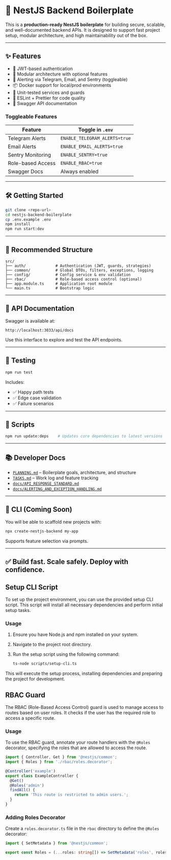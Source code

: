 # 🚀 NestJS Backend Boilerplate

This is a **production-ready NestJS boilerplate** for building secure, scalable, and well-documented backend APIs. It is designed to support fast project setup, modular architecture, and high maintainability out of the box.

---

## ✨ Features

- 🔐 JWT-based authentication
- 🧩 Modular architecture with optional features
- 🚨 Alerting via Telegram, Email, and Sentry (toggleable)
- 📦 Docker support for local/prod environments
- 🧪 Unit-tested services and guards
- 🧼 ESLint + Prettier for code quality
- 🔎 Swagger API documentation

### Toggleable Features

| Feature           | Toggle in `.env`              |
| ----------------- | ----------------------------- |
| Telegram Alerts   | `ENABLE_TELEGRAM_ALERTS=true` |
| Email Alerts      | `ENABLE_EMAIL_ALERTS=true`    |
| Sentry Monitoring | `ENABLE_SENTRY=true`          |
| Role-based Access | `ENABLE_RBAC=true`            |
| Swagger Docs      | Always enabled                |

---

## 🛠️ Getting Started

```bash
git clone <repo-url>
cd nestjs-backend-boilerplate
cp .env.example .env
npm install
npm run start:dev
```

---

## 📂 Recommended Structure

```
src/
├── auth/             # Authentication (JWT, guards, strategies)
├── common/           # Global DTOs, filters, exceptions, logging
├── config/           # Config service & env validation
├── rbac/             # Role-based access control (optional)
├── app.module.ts     # Application root module
└── main.ts           # Bootstrap logic
```

---

## 🔎 API Documentation

Swagger is available at:

```
http://localhost:3033/api/docs
```

Use this interface to explore and test the API endpoints.

---

## 🧪 Testing

```bash
npm run test
```

Includes:

- ✅ Happy path tests
- ✅ Edge case validation
- ✅ Failure scenarios

---

## 🧰 Scripts

```bash
npm run update:deps    # Updates core dependencies to latest versions
```

---

## 📚 Developer Docs

- [`PLANNING.md`](./PLANNING.md) – Boilerplate goals, architecture, and structure
- [`TASKS.md`](./TASKS.md) – Work log and feature tracking
- [`docs/API_RESPONSE_STANDARD.md`](./docs/API_RESPONSE_STANDARD.md)
- [`docs/ALERTING_AND_EXCEPTION_HANDLING.md`](./docs/ALERTING_AND_EXCEPTION_HANDLING.md)

---

## 🚀 CLI (Coming Soon)

You will be able to scaffold new projects with:

```bash
npx create-nestjs-backend my-app
```

Supports feature selection via prompts.

---

## ✅ Build fast. Scale safely. Deploy with confidence.

## Setup CLI Script

To set up the project environment, you can use the provided setup CLI script. This script will install all necessary dependencies and perform initial setup tasks.

### Usage

1. Ensure you have Node.js and npm installed on your system.
2. Navigate to the project root directory.
3. Run the setup script using the following command:

   ```bash
   ts-node scripts/setup-cli.ts
   ```

This will execute the setup process, installing dependencies and preparing the project for development.

## RBAC Guard

The RBAC (Role-Based Access Control) guard is used to manage access to routes based on user roles. It checks if the user has the required role to access a specific route.

### Usage

To use the RBAC guard, annotate your route handlers with the `@Roles` decorator, specifying the roles that are allowed to access the route.

```typescript
import { Controller, Get } from '@nestjs/common';
import { Roles } from './rbac/roles.decorator';

@Controller('example')
export class ExampleController {
  @Get()
  @Roles('admin')
  findAll() {
    return 'This route is restricted to admin users.';
  }
}
```

### Adding Roles Decorator

Create a `roles.decorator.ts` file in the `rbac` directory to define the `@Roles` decorator:

```typescript
import { SetMetadata } from '@nestjs/common';

export const Roles = (...roles: string[]) => SetMetadata('roles', roles);
```

```

```
